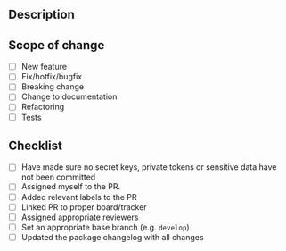 ## Description

## Scope of change
- [ ] New feature
- [ ] Fix/hotfix/bugfix
- [ ] Breaking change
- [ ] Change to documentation
- [ ] Refactoring
- [ ] Tests

## Checklist

- [ ] Have made sure no secret keys, private tokens or sensitive data have not been committed
- [ ] Assigned myself to the PR.
- [ ] Added relevant labels to the PR
- [ ] Linked PR to proper board/tracker
- [ ] Assigned appropriate reviewers
- [ ] Set an appropriate base branch (e.g. `develop`)
- [ ] Updated the package changelog with all changes
